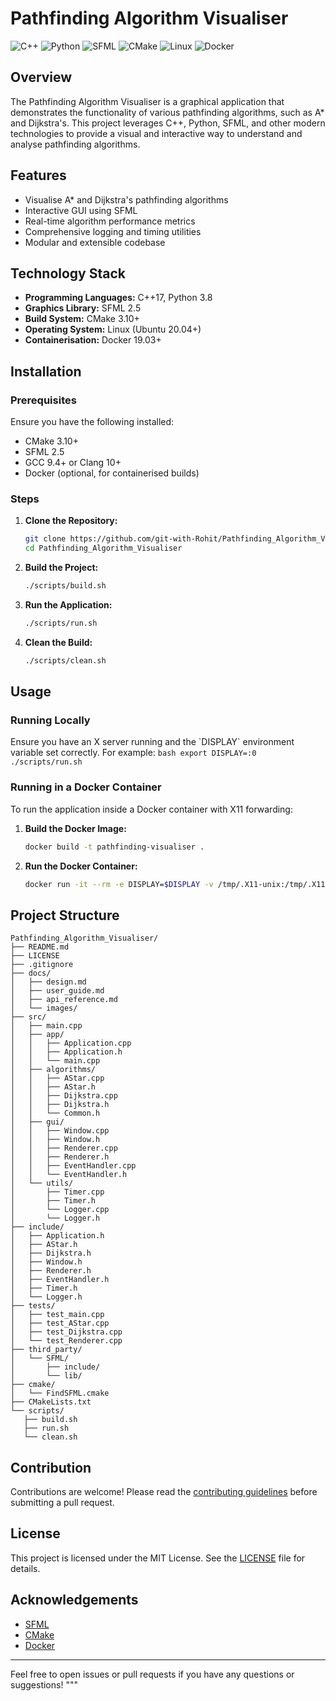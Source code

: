 # Pathfinding Algorithm Visualiser

![C++](https://img.shields.io/badge/C%2B%2B-17-blue.svg)
![Python](https://img.shields.io/badge/Python-3.8-blue.svg)
![SFML](https://img.shields.io/badge/SFML-2.5-green.svg)
![CMake](https://img.shields.io/badge/CMake-3.10+-blue.svg)
![Linux](https://img.shields.io/badge/Linux-Ubuntu%2020.04+-orange.svg)
![Docker](https://img.shields.io/badge/Docker-19.03+-blue.svg)

## Overview

The Pathfinding Algorithm Visualiser is a graphical application that demonstrates the functionality of various pathfinding algorithms, such as A* and Dijkstra's. This project leverages C++, Python, SFML, and other modern technologies to provide a visual and interactive way to understand and analyse pathfinding algorithms.

## Features

- Visualise A* and Dijkstra's pathfinding algorithms
- Interactive GUI using SFML
- Real-time algorithm performance metrics
- Comprehensive logging and timing utilities
- Modular and extensible codebase

## Technology Stack

- **Programming Languages:** C++17, Python 3.8
- **Graphics Library:** SFML 2.5
- **Build System:** CMake 3.10+
- **Operating System:** Linux (Ubuntu 20.04+)
- **Containerisation:** Docker 19.03+

## Installation

### Prerequisites

Ensure you have the following installed:

- CMake 3.10+
- SFML 2.5
- GCC 9.4+ or Clang 10+
- Docker (optional, for containerised builds)

### Steps

1. **Clone the Repository:**
   ```bash
   git clone https://github.com/git-with-Rohit/Pathfinding_Algorithm_Visualiser.git
   cd Pathfinding_Algorithm_Visualiser
    ```

2. **Build the Project:**
    ```bash
    ./scripts/build.sh
    ```

3. **Run the Application:**
    ```bash
    ./scripts/run.sh
    ```

4. **Clean the Build:**
    ```bash
    ./scripts/clean.sh
    ```

## Usage

### Running Locally

Ensure you have an X server running and the \`DISPLAY\` environment variable set correctly. For example:
    ```bash
    export DISPLAY=:0
    ./scripts/run.sh
    ```

### Running in a Docker Container

To run the application inside a Docker container with X11 forwarding:
1. **Build the Docker Image:**
    ```bash
   docker build -t pathfinding-visualiser .
    ```

2. **Run the Docker Container:**
    ```bash
   docker run -it --rm -e DISPLAY=$DISPLAY -v /tmp/.X11-unix:/tmp/.X11-unix pathfinding-visualiser
    ```

## Project Structure

 ```plaintext
Pathfinding_Algorithm_Visualiser/
├── README.md
├── LICENSE
├── .gitignore
├── docs/
│   ├── design.md
│   ├── user_guide.md
│   ├── api_reference.md
│   └── images/
├── src/
│   ├── main.cpp
│   ├── app/
│   │   ├── Application.cpp
│   │   ├── Application.h
│   │   └── main.cpp
│   ├── algorithms/
│   │   ├── AStar.cpp
│   │   ├── AStar.h
│   │   ├── Dijkstra.cpp
│   │   ├── Dijkstra.h
│   │   └── Common.h
│   ├── gui/
│   │   ├── Window.cpp
│   │   ├── Window.h
│   │   ├── Renderer.cpp
│   │   ├── Renderer.h
│   │   ├── EventHandler.cpp
│   │   └── EventHandler.h
│   └── utils/
│       ├── Timer.cpp
│       ├── Timer.h
│       └── Logger.cpp
│       └── Logger.h
├── include/
│   ├── Application.h
│   ├── AStar.h
│   ├── Dijkstra.h
│   ├── Window.h
│   ├── Renderer.h
│   ├── EventHandler.h
│   ├── Timer.h
│   └── Logger.h
├── tests/
│   ├── test_main.cpp
│   ├── test_AStar.cpp
│   ├── test_Dijkstra.cpp
│   └── test_Renderer.cpp
├── third_party/
│   └── SFML/
│       ├── include/
│       └── lib/
├── cmake/
│   └── FindSFML.cmake
├── CMakeLists.txt
└── scripts/
    ├── build.sh
    ├── run.sh
    └── clean.sh
 ```

## Contribution

Contributions are welcome! Please read the [contributing guidelines](docs/contributing.md) before submitting a pull request.

## License

This project is licensed under the MIT License. See the [LICENSE](LICENSE) file for details.

## Acknowledgements

- [SFML](https://www.sfml-dev.org/)
- [CMake](https://cmake.org/)
- [Docker](https://www.docker.com/)

---

Feel free to open issues or pull requests if you have any questions or suggestions!
"""